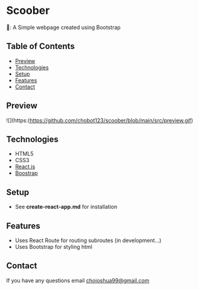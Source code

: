# Scoober

🐶: A Simple webpage created using Bootstrap

## Table of Contents 

- [Preview](##preview)
- [Technologies](##technologies)
- [Setup](##setup)
- [Features](##features)
- [Contact](##contact)

## Preview

![](https:(https://github.com/chobot123/scoober/blob/main/src/preview.gif)

## Technologies

- HTML5
- CSS3
- [React.js](https://github.com/facebook/react)
- [Boostrap](https://getbootstrap.com/)

## Setup

- See **create-react-app.md** for installation

## Features

- Uses React Route for routing subroutes (in development...)
- Uses Bootstrap for styling html

## Contact

If you have any questions email <chojoshua99@gmail.com>
